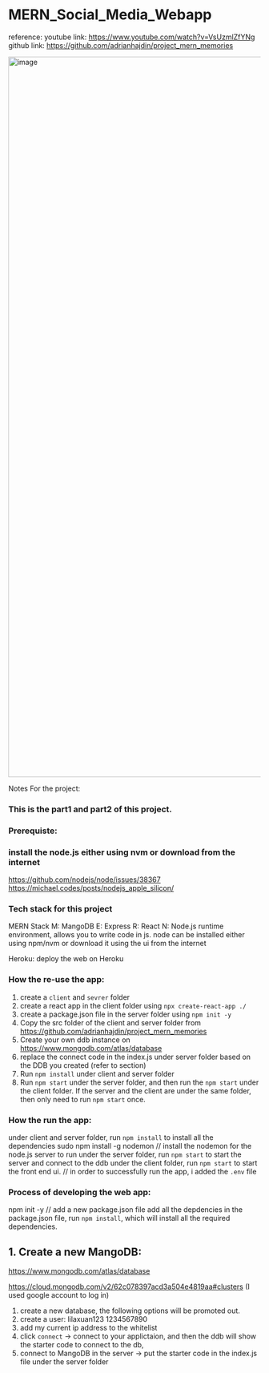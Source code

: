# MERN_Social_Media_Webapp

reference: 
youtube link: https://www.youtube.com/watch?v=VsUzmlZfYNg
github link: https://github.com/adrianhajdin/project_mern_memories

<img width="1439" alt="image" src="https://user-images.githubusercontent.com/106371956/177010493-752fe776-ffae-4662-8248-bcda941c49e6.png">


Notes For the project: 
### This is the part1 and part2 of this project. 


### Prerequiste:
### install the node.js either using nvm or download from the internet
https://github.com/nodejs/node/issues/38367
https://michael.codes/posts/nodejs_apple_silicon/

### Tech stack for this project
MERN Stack
M: MangoDB
E: Express
R: React
N: Node.js runtime environment, allows you to write code in js. node can be installed either using npm/nvm or download it using the ui from the internet

Heroku: deploy the web on Heroku

### How the re-use the app:
1. create a `client` and `sevrer` folder 
2. create a react app in the client folder using `npx create-react-app ./` 
3. create a package.json file in the server folder using `npm init -y`
4. Copy the src folder of the client and server folder from https://github.com/adrianhajdin/project_mern_memories
5. Create your own ddb instance on https://www.mongodb.com/atlas/database
6. replace the connect code in the index.js under server folder based on the DDB you created (refer to section)
7. Run `npm install` under client and server folder
8. Run `npm start` under the server folder, and then run the `npm start` under the client folder. If the server and the client are under the same folder, then only need to run `npm start` once.  



### How the run the app:
under client and server folder, run `npm install` to install all the dependencies
sudo npm install -g nodemon // install the nodemon for the node.js server to run
under the server folder, run `npm start` to start the server and connect to the ddb
under the client folder, run `npm start` to start the front end ui. // in order to successfully run the app, i added the `.env` file


### Process of developing the web app: 
npm init -y // add a new package.json file
add all the depdencies in the package.json file, run `npm install`, which will install all the required dependencies.

## 1. Create a new MangoDB:
https://www.mongodb.com/atlas/database

https://cloud.mongodb.com/v2/62c078397acd3a504e4819aa#clusters (I used google account to log in)
 1. create a new database, the following options will be promoted out. 
 2. create a user: lilaxuan123 1234567890
 3. add my current ip address to the whitelist
 4. click `connect` -> connect to your applictaion, and then the ddb will show the starter code to connect to the db, 
 5. connect to MangoDB in the server -> put the starter code in the index.js file under the server folder
